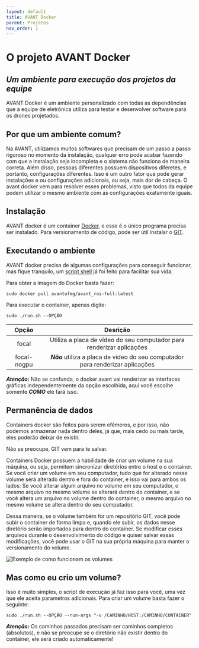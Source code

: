 ```yaml
---
layout: default
title: AVANT Docker
parent: Projetos
nav_order: 1
---
```


# O projeto AVANT Docker
## _Um ambiente para execução dos projetos da equipe_

AVANT Docker é um ambiente personalizado com todas as dependências que a equipe
de eletrônica utiliza para testar e desenvolver software para os drones projetados.

## Por que um ambiente comum?

Na AVANT, utilizamos muitos softwares que precisam de um passo a passo rigoroso no 
momento da instalação, qualquer erro pode acabar fazendo com que a instalação seja 
incompleta e o sistema não funciona de maneira correta. Além disso, pessoas diferentes
possuem dispositivos diferetes, e portanto, configurações diferentes. Isso é um outro
fator que pode gerar instalações e ou configurações adicionais, ou seja, mais dor 
de cabeça. O avant docker vem para resolver esses problemas, visto que todos da 
equipe podem utilizar o mesmo ambiente com as configurações exatamente iguais.

## Instalação

AVANT docker é um container [Docker](https://docs.docker.com/engine/install/), e esse é o único programa precisa ser instalado. 
Para versionamento de código, pode ser útil instalar o [GIT](https://git-scm.com/downloads).

## Executando o ambiente

AVANT docker precisa de algumas configurações para conseguir funcionar, 
mas fique tranquilo, um [script shell](https://drive.google.com/file/d/1nmPV8-XFz_oHwHe2R3quh9qZFqyGAVC3/view?usp=sharing) já foi feito para facilitar sua vida.

Para obter a imagem do Docker basta fazer:
```
sudo docker pull avantufmg/avant_ros-full:latest
```
Para executar o container, apenas digite:
```
sudo ./run.sh --OPÇÃO
```

| Opção | Desrição |
| :---: | :---:    |
| focal  | Utiliza a placa de vídeo do seu computador para renderizar aplicações |
| focal-nogpu | ***Não*** utiliza a placa de vídeo do seu computador para renderizar aplicações |

***Atenção:*** Não se confunda, o docker avant vai renderizar as interfaces gráficas
independentemente da opção escolhida, aqui você escolhe somente ***COMO*** ele fará isso.
## Permanência de dados

Containers docker são feitos para serem efêmeros, e por isso, não podemos armazenar
nada dentro deles, já que, mais cedo ou mais tarde, eles poderão deixar de existir.

Não se preocupe, GIT vem para te salvar.

Containers Docker possuem a habilidade de criar um volume na sua máquina, ou seja, permitem sincronizar diretórios entre o host e o container. Se você criar um volume em seu computador, tudo que for alterado nesse volume será alterado dentro e fora do container, e isso vai para ambos os lados: Se você alterar algum arquivo no volume em seu computador, o mesmo arquivo no mesmo volume se alterará dentro do container, e se você altera um arquivo no volume dentro do container, o mesmo arquivo no mesmo volume se altera dentro do seu computador.

Dessa maneira, se o volume também for um repositório GIT, você pode subir o container de forma limpa e, quando ele subir, os dados nesse diretório serão importados para dentro do container. Se modificar esses arquivos durante o desenvolvimento do código e quiser salvar essas modificações, você pode usar o GIT na sua própria máquina para manter o versionamento do volume. 

![Exemplo de como funcionam os volumes](/avantdocs/assets/images/volume_example.png)

## Mas como eu crio um volume?

Isso é muito simples, o script de execução já faz isso para você, uma vez que ele aceita parametros adicionais. Para criar um volume basta fazer o seguinte:

```
sudo ./run.sh --OPÇÃO --run-args "-v /CAMINHO/HOST:/CAMINHO/CONTAINER"
```

***Atenção:*** Os caminhos passados precisam ser caminhos completos (absolutos), e não se preocupe se o diretório não existir dentro do container, ele será criado automaticamente!
